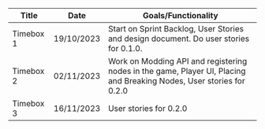 | Title  | Date       | Goals/Functionality                                                        |
| ------ | ---------- | -------------------------------------------------------------------------- |
| Timebox 1 | 19/10/2023 | Start on Sprint Backlog, User Stories and design document. Do user stories for 0.1.0. |
| Timebox 2 | 02/11/2023 | Work on Modding API and registering nodes in the game, Player UI, Placing and Breaking Nodes, User stories for 0.2.0          |
| Timebox 3 | 16/11/2023 | User stories for 0.2.0 |
